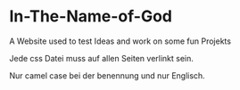 # In-The-Name-of-God

A Website used to test Ideas and work on some fun Projekts

Jede css Datei muss auf allen Seiten verlinkt sein.

Nur camel case bei der benennung und nur Englisch.
